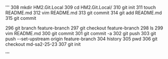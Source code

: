 
 '''
  308  mkdir HM2.Git.Local
  309  cd HM2.Git.Local/
  310  git init
  311  touch README.md
  312  vim README.md
  313  git commit
  314  git add README.md
  315  git commit

  296  git branch feature-branch
  297  git checkout feature-branch
  298  ls
  299  vim README.md
  300  git commit
  301  git commit -a
  302  git push
  303  git push --set-upstream origin feature-branch
  304  history
  305  pwd
  306  git checkout md-sa2-25-23
  307  git init

'''
